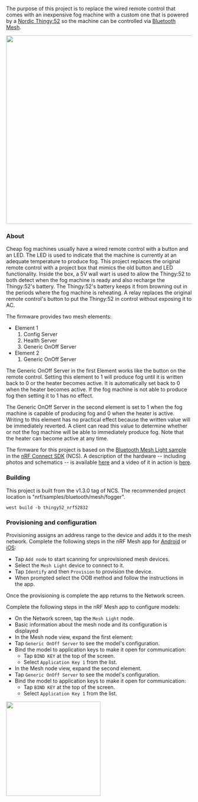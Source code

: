 The purpose of this project is to replace the wired remote control that comes with an inexpensive fog machine with a custom one that is powered by a [Nordic Thingy:52](https://www.nordicsemi.com/Software-and-tools/Prototyping-platforms/Nordic-Thingy-52) so the machine can be controlled via [Bluetooth Mesh](https://www.bluetooth.com/learn-about-bluetooth/bluetooth-technology/mesh/).

<img src="https://user-images.githubusercontent.com/6494431/95821066-1d5f7400-0cde-11eb-9b28-75115d12c02a.jpg" width="512">

### About
Cheap fog machines usually have a wired remote control with a button and an LED. The LED is used to indicate that the machine is currently at an adequate temperature to produce fog. This project replaces the original remote control with a project box that mimics the old button and LED functionality. Inside the box, a 5V wall wart is used to allow the Thingy:52 to both detect when the fog machine is ready and also recharge the Thingy:52's battery. The Thingy:52's battery keeps it from browning out in the periods where the fog machine is reheating. A relay replaces the original remote control's button to put the Thingy:52 in control without exposing it to AC.

The firmware provides two mesh elements:
* Element 1
   1. Config Server
   1. Health Server
   1. Generic OnOff Server
* Element 2
   1. Generic OnOff Server

The Generic OnOff Server in the first Element works like the button on the remote control. Setting this element to 1 will produce fog until it is written back to 0 or the heater becomes active. It is automatically set back to 0 when the heater becomes active. If the fog machine is not able to produce fog then setting it to 1 has no effect.

The Generic OnOff Server in the second element is set to 1 when the fog machine is capable of producing fog and 0 when the heater is active. Writing to this element has no practical effect because the written value will be immediately reverted. A client can read this value to determine whether or not the fog machine will be able to immediately produce fog. Note that the heater can become active at any time.

The firmware for this project is based on the [Bluetooth Mesh Light sample](https://github.com/nrfconnect/sdk-nrf/tree/v1.3-branch/samples/bluetooth/mesh/light) in the [nRF Connect SDK](https://www.nordicsemi.com/Software-and-tools/Software/nRF-Connect-SDK) (NCS). A description of the hardware -- including photos and schematics -- is available [here](https://inductivekickback.blogspot.com/) and a video of it in action is [here](https://youtu.be/pDFCyO9CB3A).

### Building
This project is built from the v1.3.0 tag of NCS. The recommended project location is "nrf/samples/bluetooth/mesh/fogger".
```
west build -b thingy52_nrf52832
```

### Provisioning and configuration
Provisioning assigns an address range to the device and adds it to the mesh network. Complete the following steps in the nRF Mesh app for [Android](https://play.google.com/store/apps/details?id=no.nordicsemi.android.nrfmeshprovisioner&hl=en) or [iOS](https://apps.apple.com/us/app/nrf-mesh/id1380726771):
* Tap `Add node` to start scanning for unprovisioned mesh devices.
* Select the `Mesh Light` device to connect to it.
* Tap `Identify` and then `Provision` to provision the device.
* When prompted select the OOB method and follow the instructions in the app.

Once the provisioning is complete the app returns to the Network screen.

Complete the following steps in the nRF Mesh app to configure models:
* On the Network screen, tap the `Mesh Light` node.
* Basic information about the mesh node and its configuration is displayed
* In the Mesh node view, expand the first element:
* Tap `Generic OnOff Server` to see the model's configuration.
* Bind the model to application keys to make it open for communication:
  * Tap `BIND KEY` at the top of the screen.
  * Select `Application Key 1` from the list.
* In the Mesh node view, expand the second element.
* Tap `Generic OnOff Server` to see the model's configuration.
* Bind the model to application keys to make it open for communication:
  * Tap `BIND KEY` at the top of the screen.
  * Select `Application Key 1` from the list.

<img src="https://user-images.githubusercontent.com/6494431/96958196-9bc3cf00-14b1-11eb-835d-9e62a1cab927.jpg" width="256">
